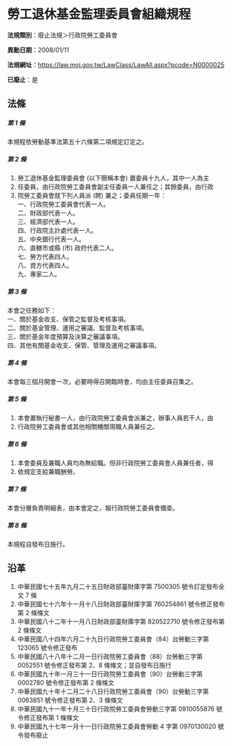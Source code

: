 # 勞工退休基金監理委員會組織規程

**法規類別**：廢止法規＞行政院勞工委員會

**異動日期**：2008/01/11  

**法規網址**：https://law.moj.gov.tw/LawClass/LawAll.aspx?pcode=N0000025

**已廢止**：是



## 法條
##### 第 1 條
本規程依勞動基準法第五十六條第二項規定訂定之。

##### 第 2 條
1. 勞工退休基金監理委員會 (以下簡稱本會) 置委員十九人，其中一人為主
1. 任委員，由行政院勞工委員會副主任委員一人兼任之；其餘委員，由行政
1. 院勞工委員會就下列人員派 (聘) 兼之；委員任期一年：  
一、行政院勞工委員會代表一人。  
二、財政部代表一人。  
三、經濟部代表一人。  
四、行政院主計處代表一人。  
五、中央銀行代表一人。  
六、直轄市或縣 (市) 政府代表二人。  
七、勞方代表四人。  
八、資方代表四人。  
九、專家二人。

##### 第 3 條
本會之任務如下：  
一、關於基金收支、保管之監督及考核事項。  
二、關於基金管理、運用之審議、監督及考核事項。  
三、關於基金年度預算及決算之審議事項。  
四、其他有關基金收支、保管、管理及運用之審議事項。

##### 第 4 條
本會每三個月開會一次，必要時得召開臨時會，均由主任委員召集之。

##### 第 5 條
1. 本會置執行秘書一人，由行政院勞工委員會派兼之，辦事人員若干人，由
1. 行政院勞工委員會或其他相關機關現職人員兼任之。

##### 第 6 條
1. 本會委員及兼職人員均為無給職。但非行政院勞工委員會人員兼任者，得
1. 依規定支給兼職酬勞。

##### 第 7 條
本會分層負責明細表，由本會定之，報行政院勞工委員會備查。

##### 第 8 條
本規程自發布日施行。

## 沿革
1. 中華民國七十五年九月二十五日財政部臺財庫字第 7500305  號令訂定發布全文 7  條
1. 中華民國七十六年十一月十八日財政部臺財庫字第 760254861  號令修正發布第 2  條條文
1. 中華民國八十二年十一月八日財政部臺財庫字第 820522710  號令修正發布第 2  條條文
1. 中華民國八十四年六月二十九日行政院勞工委員會（84）台勞動三字第123065  號令修正發布
1. 中華民國八十八年十二月一日行政院勞工委員會（88）台勞動三字第 0052551  號令修正發布第 2、8 條條文；並自發布日施行
1. 中華民國九十年一月三十一日行政院勞工委員會（90）台勞動三字第 0002780  號令修正發布第 2  條條文
1. 中華民國九十年十二月二十八日行政院勞工委員會（90）台勞動三字第0063851 號令修正發布第 2、3 條條文
1. 中華民國九十一年十月三十日行政院勞工委員會勞動三字第 0910055876 號令修正發布第 1  條條文
1. 中華民國九十七年一月十一日行政院勞工委員會勞動 4  字第 0970130020 號令發布廢止                                              
